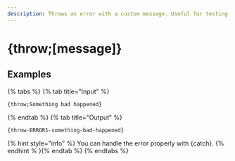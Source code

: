 ```yaml
---
description: Throws an error with a custom message. Useful for testing or if you want better error handling in your actions.
---
```

# {throw;[message]}
## Examples
{% tabs %}
{% tab title="Input" %}
```text
{throw;Something bad happened}
```
{% endtab %}
{% tab title="Output" %}
```text
{throw-ERROR1-something-bad-happened}
```
{% hint style="info" %}
You can handle the error properly with {catch}.
{% endhint % }{% endtab %}
{% endtabs %}